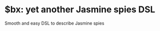 $bx: yet another Jasmine spies DSL
==================================

Smooth and easy DSL to describe Jasmine spies

